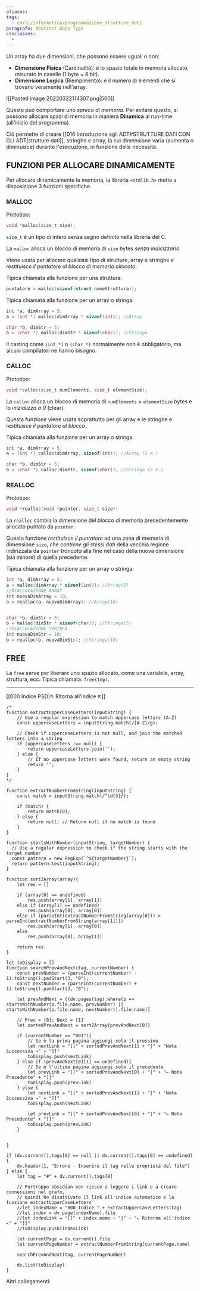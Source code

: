```yaml
---
aliases: 
tags:
  - corsi/informatica/programmazione_strutture_dati
paragrafo: Abstract Data Type
cssclasses:
  - 
---
```

Un array ha due dimensioni, che possono essere uguali o non:
- **Dimensione Fisica** (Cardinalità): è lo spazio totale in memoria allocato, misurato in caselle (1 byte = 8 bit).
- **Dimensione Logica** (Riempimento): è il numero di elementi che si trovano veramente nell'array.

![[Pasted image 20220322114307.png|500]]

Questo può comportare uno *spreco di memoria*. Per evitare questo, si possono allocare spazi di memoria in maniera **Dinamica** al run-time (all'inizio del programma).

Ciò permette di creare [[016 Introduzione agli ADT#STRUTTURE DATI CON GLI ADT|strutture dati]], stringhe e array, la cui dimensione varia (aumenta o diminuisce) durante l'esecuzione, in funzione delle necessità.

## FUNZIONI PER ALLOCARE DINAMICAMENTE
Per allocare dinamicamente la memoria, la libreria `<stdlib.h>` mette a disposizione 3 funzioni specifiche.

### MALLOC
Prototipo:
```C
void *malloc(size_t size);
```

`size_t` è un tipo di intero senza segno definito nella libreria del C.

La `malloc` alloca un blocco di memoria di `size` bytes *senza indicizzarlo*.

Viene usata per allocare qualsiasi tipo di strutture, array e stringhe e *restituisce il puntatore al blocco di memoria allocato*.

Tipica chiamata alla funzione per una struttura:
```C
puntatore = malloc(sizeof(struct nomeStruttura));
```

Tipica chiamata alla funzione per un array o stringa:
```C
int *a, dimArray = 5;
a = (int *) malloc(dimArray * sizeof(int)); //Array

char *b, dimStr = 5;
b = (char *) malloc(dimStr * sizeof(char)); //Stringa
```

Il casting come `(int *)` o `(char *)` normalmente non è obbligatorio, ma alcuni compilatori ne hanno bisogno.

### CALLOC
Prototipo:
```C
void *calloc(size_t numElements, size_t elementSize);
```

La `calloc` alloca un blocco di memoria di `numElements` $\times$ `elementSize` bytes e lo *inizializza a 0* (clear).

Questa funzione viene usata soprattutto per gli array e le stringhe e *restituisce il puntatore al blocco*.

Tipica chiamata alla funzione per un array o stringa:
```C
int *a, dimArray = 5;
a = (int *) calloc(dimArray, sizeof(int)); //Array (5 e.)

char *b, dimStr = 5;
b = (char *) calloc(dimStr, sizeof(char)); //Stringa (5 e.)
```

### REALLOC
Prototipo:
```C
void *realloc(void *pointer, size_t size);
```

La `realloc` cambia la dimensione del blocco di memoria precedentemente allocato puntato da `pointer`.

Questa funzione *restituisce il puntatore* ad una zona di memoria di dimensione `size`, che *contiene gli stessi dati* della vecchia regione indirizzata da `pointer` *troncata* alla fine nel caso della nuova dimensione (sia minore) di quella precedente.

Tipica chiamata alla funzione per un array o stringa:
```C
int *a, dimArray = 5;
a = malloc(dimArray * sizeof(int)); //Array(5)
//RIALLOCAZIONE ARRAY
int nuovaDimArray = 10;
a = realloc(a, nuovaDimArray); //Array(10)


char *b, dimStr = 5;
b = malloc(dimStr * sizeof(char)); //Stringa(5)
//RIALLOCAZIONE STRINGA
int nuovaDimStr = 10;
b = realloc(b, nuovaDimStr); //Stringa(10)
```

## FREE
La `free` serve per liberare uno spazio allocato, come una variabile, array, struttura, ecc.
Tipica chiamata: `free(tmp)`.

___
[[000 Indice PSD|↖ Ritorna all'indice ↖]]

```dataviewjs
/*
function extractUpperCaseLetters(inputString) {
	// Use a regular expression to match uppercase letters (A-Z)
	const uppercaseLetters = inputString.match(/[A-Z]/g);
	
	// Check if uppercaseLetters is not null, and join the matched letters into a string
	if (uppercaseLetters !== null) {
		return uppercaseLetters.join('');
	} else {
	    // If no uppercase letters were found, return an empty string
	    return '';
	}
}
*/

function extractNumberFromString(inputString) {
	const match = inputString.match(/^\d{3}/);
	
	if (match) {
		return match[0];
	} else {
		return null; // Return null if no match is found
	}
}

function startsWithNumber(inputString, targetNumber) {
  // Use a regular expression to check if the string starts with the target number
  const pattern = new RegExp(`^${targetNumber}`);
  return pattern.test(inputString);
}

function sort2Array(array){
	let res = []
	
	if (array[0] == undefined)
		res.push(array[1], array[1])
	else if (array[1] == undefined)
		res.push(array[0], array[0])
	else if (parseInt(extractNumberFromString(array[0])) > parseInt(extractNumberFromString(array[1])))
		res.push(array[1], array[0])
	else
		res.push(array[0], array[1])
	
	return res
}

let toDisplay = []
function searchPrevAndNext(tag, currentNumber) {
	const prevNumber = (parseInt(currentNumber) - 1).toString().padStart(3, "0");
	const nextNumber = (parseInt(currentNumber) + 1).toString().padStart(3, "0");
	
	let prevAndNext = [(dv.pages(tag).where(p => startsWithNumber(p.file.name, prevNumber) || startsWithNumber(p.file.name, nextNumber)).file.name)]
	
	// Prev = [0]; Next = [1]
	let sortedPrevAndNext = sort2Array(prevAndNext[0])
	
	if (currentNumber == "001"){ 
		// Se è la prima pagina aggiungi solo il prossimo
		let nextLink = "[[" + sortedPrevAndNext[1] + "|" + "Nota Successiva →" + "]]"
		toDisplay.push(nextLink)
	} else if (prevAndNext[0][1] == undefined){
		// Se è l'ultima pagina aggiungi solo il precedente
		let prevLink = "[[" + sortedPrevAndNext[0] + "|" + "← Nota Precedente" + "]]"
		toDisplay.push(prevLink)
	} else {
		let nextLink = "[[" + sortedPrevAndNext[1] + "|" + "Nota Successiva →" + "]]"
		toDisplay.push(nextLink)
		
		let prevLink = "[[" + sortedPrevAndNext[0] + "|" + "← Nota Precedente" + "]]"
		toDisplay.push(prevLink)
	}
	
	
}

if (dv.current().tags[0] == null || dv.current().tags[0] == undefined){
	dv.header(1, "Errore - Inserire il tag nelle proprietà del file")
} else {
	let tag = "#" + dv.current().tags[0]

	// Purtroppo obsidian non riesce a leggere i link e a creare connessioni nel grafo,
	// quindi ho disattivato il link all'indice automatico e la funzione extractUpperCaseLetters
	//let indexName = "000 Indice " + extractUpperCaseLetters(tag)
	//let index = dv.page(indexName).file
	//let indexLink = "[[" + index.name + "|" + "↖ Ritorna all'indice ↖" + "]]"
	//toDisplay.push(indexLink)
	
	let currentPage = dv.current().file
	let currentPageNumber = extractNumberFromString(currentPage.name)
	
	searchPrevAndNext(tag, currentPageNumber)
	
	dv.list(toDisplay)
}
```

Altri collegamenti: 
